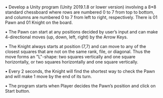 • Develop a Unity program (Unity 2019.1.8 or lower version) involving a 8*8 standard chessboard where rows are numbered 0 to 7 from top to bottom, and columns are numbered 0 to 7 from left to right, respectively. There is 01 Pawn and 01 Knight on the board.
 
 • The Pawn can start at any positions decided by user’s input and can make 4-directional moves (up, down, left, right) by the Arrow Keys.
 
 • The Knight always starts at position (7,7) and can move to any of the closest squares that are not on the same rank, file, or diagonal. Thus the move forms an "L"-shape: two squares vertically and one square horizontally, or two squares horizontally and one square vertically.
 
 • Every 2 seconds, the Knight will find the shortest way to check the Pawn and will make 1 move by the end of its turn.
 
 • The program starts when Player decides the Pawn’s position and click on Start button.
